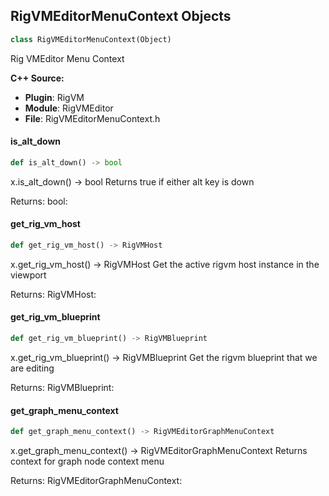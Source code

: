 ## RigVMEditorMenuContext Objects

```python
class RigVMEditorMenuContext(Object)
```

Rig VMEditor Menu Context

**C++ Source:**

- **Plugin**: RigVM
- **Module**: RigVMEditor
- **File**: RigVMEditorMenuContext.h

<a id="unreal.RigVMEditorMenuContext.is_alt_down"></a>

#### is_alt_down

```python
def is_alt_down() -> bool
```

x.is_alt_down() -> bool
Returns true if either alt key is down

Returns:
    bool:

<a id="unreal.RigVMEditorMenuContext.get_rig_vm_host"></a>

#### get_rig_vm_host

```python
def get_rig_vm_host() -> RigVMHost
```

x.get_rig_vm_host() -> RigVMHost
Get the active rigvm host instance in the viewport

Returns:
    RigVMHost:

<a id="unreal.RigVMEditorMenuContext.get_rig_vm_blueprint"></a>

#### get_rig_vm_blueprint

```python
def get_rig_vm_blueprint() -> RigVMBlueprint
```

x.get_rig_vm_blueprint() -> RigVMBlueprint
Get the rigvm blueprint that we are editing

Returns:
    RigVMBlueprint:

<a id="unreal.RigVMEditorMenuContext.get_graph_menu_context"></a>

#### get_graph_menu_context

```python
def get_graph_menu_context() -> RigVMEditorGraphMenuContext
```

x.get_graph_menu_context() -> RigVMEditorGraphMenuContext
Returns context for graph node context menu

Returns:
    RigVMEditorGraphMenuContext:

<a id="unreal.RigVMBlueprintLibrary"></a>